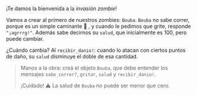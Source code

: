 ¡Te damos la bienvenida a la _invasión zombie_!

Vamos a crear al primero de nuestros zombies: `Bouba`. `Bouba` no sabe correr, porque es un simple caminante :walking: , y cuando le pedimos que grite, responde `"¡agrrrg!"`. Además sabe decirnos su `salud`, que inicialmente es 100, pero puede cambiar.

¿Cuándo cambia? Al `recibir_danio!`: cuando lo atacan con ciertos puntos de daño, su `salud` disminuye el doble de esa cantidad.

> Manos a la obra: creá el objeto `Bouba`, que debe entender los mensajes `sabe_correr?`, `gritar`, `salud` y `recibir_danio!`.
>
> ¡Cuidado! :warning: La salud de `Bouba` no puede ser menor que cero.
